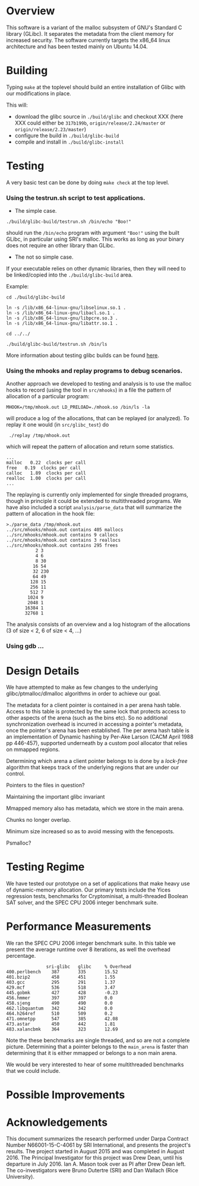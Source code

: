 


# Overview

This software is a variant of the malloc subsystem of GNU's Standard C
library (GLibc).  It separates the metadata from the client memory for
increased security.  The software currently targets the x86_64 linux
architecture and has been tested mainly on Ubuntu 14.04.


#  Building

Typing `make` at the toplevel should build an entire installation
of Glibc with our modifications in place. 

This will:

* download the glibc source in `./build/glibc` and checkout XXX 
(here XXX could either be `317b199b`, `origin/release/2.24/master` or
`origin/release/2.23/master`)
* configure the build in `./build/glibc-build`
* compile and install in `./build/glibc-install`


# Testing 

A very basic test can be done by doing `make check` at the top level.

### Using the testrun.sh script to test applications.

* The simple case. 
```
./build/glibc-build/testrun.sh /bin/echo "Boo!"
```
should run the `/bin/echo` program with argument `"Boo!"` using the
built GLibc, in particular using SRI's malloc. This works as
long as your binary does not require an other library than GLibc.

* The not so simple case.

If your executable relies on other dynamic libraries, then they will
need to be linked/copied into the `./build/glibc-build` area. 

Example:
```
cd ./build/glibc-build

ln -s /lib/x86_64-linux-gnu/libselinux.so.1 .
ln -s /lib/x86_64-linux-gnu/libacl.so.1 .
ln -s /lib/x86_64-linux-gnu/libpcre.so.3 .
ln -s /lib/x86_64-linux-gnu/libattr.so.1 .

cd ../../

./build/glibc-build/testrun.sh /bin/ls
```
More information about testing glibc builds can be found [here](https://sourceware.org/glibc/wiki/Testing/Builds).


### Using the mhooks and replay programs to debug scenarios.

Another approach we developed to testing and analysis is to use the malloc
hooks to record (using the tool in `src/mhooks`) in a file the pattern 
of allocation of a particular program:
```
MHOOK=/tmp/mhook.out LD_PRELOAD=./mhook.so /bin/ls -la
```
will produce a log of the allocations, that can be replayed (or analyzed).
To replay it one would (in `src/glibc_test`) do 
```
 ./replay /tmp/mhook.out
```
which will repeat the pattern of allocation and return some statistics.
```
...
malloc   0.22  clocks per call
free   0.19  clocks per call
calloc   1.89  clocks per call
realloc  1.00  clocks per call
...
```
The replaying is currently only implemented for single threaded programs,
though in principle it could be extended to multithreaded programs. We have
also included a script `analysis/parse_data` that will summarize the pattern
of allocation in the hook file:
```
>./parse_data /tmp/mhook.out
../src/mhooks/mhook.out contains 405 mallocs
../src/mhooks/mhook.out contains 9 callocs
../src/mhooks/mhook.out contains 3 reallocs
../src/mhooks/mhook.out contains 295 frees
           2 3
           4 6
           8 30
          16 54
          32 230
          64 49
         128 15
         256 11
         512 7
        1024 9
        2048 1
       16384 1
       32768 1
```
The analysis consists of an overview and a log histogram of the allocations 
(3 of size < 2, 6 of size < 4, ...)

### Using gdb ...


# Design Details

We have attempted to make as few changes to the underlying
glibc/ptmalloc/dlmalloc algorithms in order to achieve our
goal.

The metadata for a client pointer is contained in a per arena hash table.
Access to this table is protected by the same lock that protects access
to other aspects of the arena (such as the bins etc). So no additional
synchronization overhead is incurred in accessing a pointer's metadata,
once the pointer's arena has been established.
The per arena hash table is an implementation of Dynamic hashing
by Per-Ake Larson (CACM April 1988 pp 446-457), supported underneath
by a custom pool allocator that relies on mmapped regions.

Determining which arena a client pointer belongs to is done by
a *lock-free* algorithm that keeps track of the underlying
regions that are under our control.



Pointers to the files in question?

Maintaining the important glibc invariant

Mmapped memory also has metadata, which we store in the main arena.

Chunks no longer overlap.

Minimum size increased so as to avoid messing with the fenceposts.

Psmalloc?

# Testing Regime

We have tested our prototype on a set of applications that
make heavy use of dynamic-memory allocation. Our primary tests include
the Yices regression tests, benchmarks for Cryptominisat, a
multi-threaded Boolean SAT solver, and the SPEC CPU 2006 integer
benchmark suite.  


# Performance Measurements

We ran the SPEC CPU 2006 integer benchmark suite. In this table we present the 
average runtime over 8 iterations, as well the overhead percentage.
```
               sri-glibc   glibc     % Overhead
400.perlbench    387       335       15.52 
401.bzip2        458       451       1.55 
403.gcc          295       291       1.37 
429.mcf          536       518       3.47 
445.gobmk        427       428       -0.23 
456.hmmer        397       397       0.0 
458.sjeng        490       490       0.0 
462.libquantum   342       342       0.0 
464.h264ref      510       509       0.2 
471.omnetpp      547       385       42.08 
473.astar        450       442       1.81 
483.xalancbmk    364       323       12.69 
```
Note the these benchmarks are single threaded, and so are not a complete picture.
Determining that a pointer belongs to the `main_arena` is faster than 
determining that it is either mmapped or belongs to a non main arena.

We would be very interested to hear of some multithreaded benchmarks that we could
include.

# Possible Improvements


# Acknowledgements

This document summarizes the research performed under Darpa Contract
Number N66001-15-C-4061 by SRI International, and presents the
project's results. The project started in August 2015 and was
completed in August 2016. The Principal Investigator for this project
was Drew Dean, until his departure in July 2016. Ian A. Mason took
over as PI after Drew Dean left. The co-investigators were Bruno
Dutertre (SRI) and Dan Wallach (Rice University).
